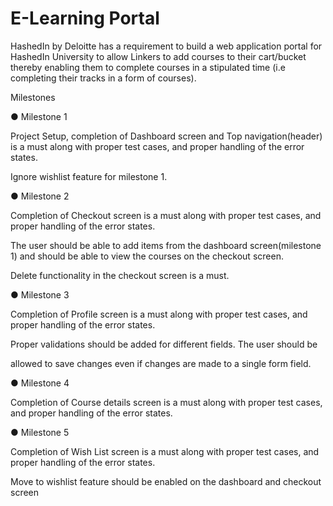 # E-Learning Portal

HashedIn by Deloitte has a requirement to build a web application portal for HashedIn University to allow Linkers to add courses to their cart/bucket thereby enabling them to complete courses in a stipulated time (i.e completing their tracks in a form of courses).





Milestones

● Milestone 1

Project Setup, completion of Dashboard screen and Top navigation(header) is a must along with proper test cases, and proper handling of the error states.

Ignore wishlist feature for milestone 1.

● Milestone 2

Completion of Checkout screen is a must along with proper test cases, and proper handling of the error states.

The user should be able to add items from the dashboard screen(milestone 1) and should be able to view the courses on the checkout screen.

Delete functionality in the checkout screen is a must.

● Milestone 3

Completion of Profile screen is a must along with proper test cases, and proper handling of the error states.

Proper validations should be added for different fields. The user should be

allowed to save changes even if changes are made to a single form field.

● Milestone 4

Completion of Course details screen is a must along with proper test cases, and proper handling of the error states.

● Milestone 5

Completion of Wish List screen is a must along with proper test cases, and proper handling of the error states.

Move to wishlist feature should be enabled on the dashboard and checkout screen
